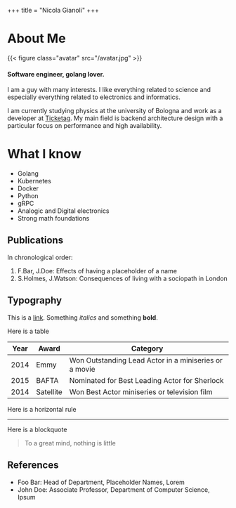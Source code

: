 +++
title = "Nicola Gianoli"
+++

# About Me

{{< figure class="avatar" src="/avatar.jpg" >}}

#### Software engineer, golang lover.

I am a guy with many interests. I like everything related to science
and especially everything related to electronics and informatics. 

I am currently studying physics at the university of Bologna and work as a
developer at [Ticketag](https://ticketag.it).
My main field is backend architecture design with a particular focus on
 performance and high availability. 

# What I know

- Golang
- Kubernetes
- Docker
- Python
- gRPC
- Analogic and Digital electronics
- Strong math foundations


## Publications

In chronological order:
1. F.Bar, J.Doe: Effects of having a placeholder of a name
2. S.Holmes, J.Watson: Consequences of living with a sociopath in London

## Typography

This is a [link](http://google.com). Something *italics* and something **bold**.

Here is a table

Year | Award | Category
-----|-------|--------
2014 | Emmy  | Won Outstanding Lead Actor in a miniseries or a movie
2015 | BAFTA | Nominated for Best Leading Actor for Sherlock
2014 | Satellite | Won Best Actor miniseries or television film

Here is a horizontal rule

---

Here is a blockquote

> To a great mind, nothing is little

## References

* Foo Bar: Head of Department, Placeholder Names, Lorem
* John Doe: Associate Professor, Department of Computer Science, Ipsum

